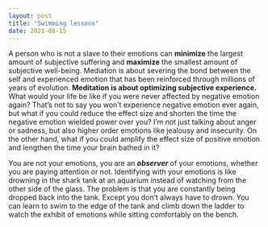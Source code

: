 ```yaml
---
layout: post
title: "Swimming lessons"
date: 2021-08-15
---
```


A person who is not a slave to their emotions can **minimize** the largest amount of subjective suffering and **maximize** the smallest amount of subjective well-being. 
Mediation is about severing the bond between the self and experienced emotion that has been reinforced through millions of years of evolution. 
**Meditation is about optimizing subjective experience.** 
What would your life be like if you were never affected by negative emotion again? That’s not to say you won’t experience negative emotion ever again, 
but what if you could reduce the effect size and shorten the time the negative emotion wielded power over you? I’m not just talking about anger or sadness, 
but also higher order emotions like jealousy and insecurity. On the other hand, what if you could amplify the effect size of positive emotion and lengthen 
the time your brain bathed in it? 

You are not your emotions, you are an ***observer*** of your emotions, whether you are paying attention or not.
Identifying with your emotions is like drowning in the shark tank at an aquarium instead of watching from the other side of the glass. 
The problem is that you are constantly being dropped back into the tank. Except you don’t always have to drown. 
You can learn to swim to the edge of the tank and climb down the ladder to watch the exhibit of emotions while sitting comfortably on the bench.

